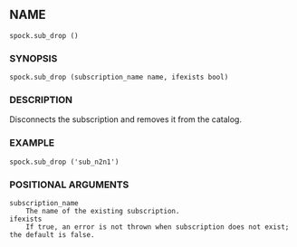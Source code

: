 ## NAME

`spock.sub_drop ()`

### SYNOPSIS

`spock.sub_drop (subscription_name name, ifexists bool)`
 
### DESCRIPTION

Disconnects the subscription and removes it from the catalog. 

### EXAMPLE

`spock.sub_drop ('sub_n2n1')`
 
### POSITIONAL ARGUMENTS
    subscription_name
        The name of the existing subscription.
    ifexists
        If true, an error is not thrown when subscription does not exist; the default is false.
